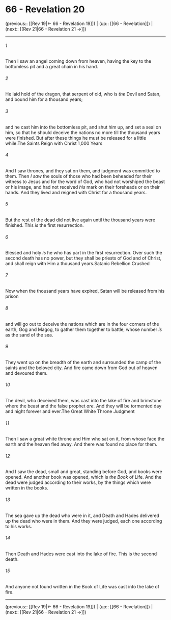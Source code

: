 # 66 - Revelation 20

(previous:: [[Rev 19|← 66 - Revelation 19]]) | (up:: [[66 - Revelation]]) | (next:: [[Rev 21|66 - Revelation 21 →]])

***


###### 1 
Then I saw an angel coming down from heaven, having the key to the bottomless pit and a great chain in his hand. 

###### 2 
He laid hold of the dragon, that serpent of old, who is _the_ Devil and Satan, and bound him for a thousand years; 

###### 3 
and he cast him into the bottomless pit, and shut him up, and set a seal on him, so that he should deceive the nations no more till the thousand years were finished. But after these things he must be released for a little while.The Saints Reign with Christ 1,000 Years 

###### 4 
And I saw thrones, and they sat on them, and judgment was committed to them. Then _I saw_ the souls of those who had been beheaded for their witness to Jesus and for the word of God, who had not worshiped the beast or his image, and had not received _his_ mark on their foreheads or on their hands. And they lived and reigned with Christ for a thousand years. 

###### 5 
But the rest of the dead did not live again until the thousand years were finished. This _is_ the first resurrection. 

###### 6 
Blessed and holy _is_ he who has part in the first resurrection. Over such the second death has no power, but they shall be priests of God and of Christ, and shall reign with Him a thousand years.Satanic Rebellion Crushed 

###### 7 
Now when the thousand years have expired, Satan will be released from his prison 

###### 8 
and will go out to deceive the nations which are in the four corners of the earth, Gog and Magog, to gather them together to battle, whose number _is_ as the sand of the sea. 

###### 9 
They went up on the breadth of the earth and surrounded the camp of the saints and the beloved city. And fire came down from God out of heaven and devoured them. 

###### 10 
The devil, who deceived them, was cast into the lake of fire and brimstone where the beast and the false prophet _are._ And they will be tormented day and night forever and ever.The Great White Throne Judgment 

###### 11 
Then I saw a great white throne and Him who sat on it, from whose face the earth and the heaven fled away. And there was found no place for them. 

###### 12 
And I saw the dead, small and great, standing before God, and books were opened. And another book was opened, which is _the Book_ of Life. And the dead were judged according to their works, by the things which were written in the books. 

###### 13 
The sea gave up the dead who were in it, and Death and Hades delivered up the dead who were in them. And they were judged, each one according to his works. 

###### 14 
Then Death and Hades were cast into the lake of fire. This is the second death. 

###### 15 
And anyone not found written in the Book of Life was cast into the lake of fire.

***

(previous:: [[Rev 19|← 66 - Revelation 19]]) | (up:: [[66 - Revelation]]) | (next:: [[Rev 21|66 - Revelation 21 →]])

